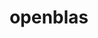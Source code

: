 ---
title: "openblas"
layout: cache
categories: [package, develop-2023-09-24]
meta: {"versions": ["0.3.24"], "compilers": ["apple-clang@=14.0.0", "gcc@=11.1.0", "gcc@=11.3.0", "gcc@=12.1.0", "gcc@=7.3.1", "gcc@=7.5.0", "oneapi@=2023.2.0"], "oss": ["amzn2", "ubuntu18.04", "ubuntu20.04", "ubuntu22.04", "ventura"], "platforms": ["darwin", "linux"], "targets": ["aarch64", "neoverse_n1", "ppc64le", "x86_64", "x86_64_v3"], "stacks": ["aws-isc", "aws-isc-aarch64", "data-vis-sdk", "e4s", "e4s-oneapi", "e4s-power", "ml-darwin-aarch64-mps", "ml-linux-x86_64-cpu", "ml-linux-x86_64-cuda", "ml-linux-x86_64-rocm", "radiuss", "radiuss-aws", "radiuss-aws-aarch64", "root", "tutorial"], "num_specs": 17, "num_specs_by_stack": {"ml-darwin-aarch64-mps": 1, "root": 17, "radiuss-aws-aarch64": 2, "aws-isc-aarch64": 2, "aws-isc": 1, "radiuss-aws": 1, "radiuss": 2, "e4s-power": 2, "data-vis-sdk": 1, "e4s-oneapi": 1, "e4s": 2, "ml-linux-x86_64-cpu": 1, "ml-linux-x86_64-cuda": 1, "tutorial": 2, "ml-linux-x86_64-rocm": 1}}
spec_details: [{"hash": "cjrux6iuhfz2ywx2npu4ecfib47wymwp", "compiler": "apple-clang@=14.0.0", "versions": ["0.3.24"], "os": "ventura", "platform": "darwin", "target": "aarch64", "variants": ["~bignuma", "build_system=makefile", "~consistent_fpcsr", "~fortran", "~ilp64", "+locking", "+pic", "+shared", "symbol_suffix=none", "threads=none"], "stacks": ["ml-darwin-aarch64-mps", "root"], "size": "-", "tarball": "https://binaries.spack.io/develop-2023-09-24/build_cache/darwin-ventura-aarch64/apple-clang-14.0.0/openblas-0.3.24/darwin-ventura-aarch64-apple-clang-14.0.0-openblas-0.3.24-cjrux6iuhfz2ywx2npu4ecfib47wymwp.spack"}, {"hash": "gfudgmmwerngpyymrg3tffud73ree7nt", "compiler": "gcc@=7.3.1", "versions": ["0.3.24"], "os": "amzn2", "platform": "linux", "target": "aarch64", "variants": ["~bignuma", "build_system=makefile", "~consistent_fpcsr", "+fortran", "~ilp64", "+locking", "+pic", "+shared", "symbol_suffix=none", "threads=none"], "stacks": ["radiuss-aws-aarch64", "root"], "size": "-", "tarball": "https://binaries.spack.io/develop-2023-09-24/build_cache/linux-amzn2-aarch64/gcc-7.3.1/openblas-0.3.24/linux-amzn2-aarch64-gcc-7.3.1-openblas-0.3.24-gfudgmmwerngpyymrg3tffud73ree7nt.spack"}, {"hash": "gjm6njvjjgon4ckjzypp76ebabnp7xkh", "compiler": "gcc@=7.3.1", "versions": ["0.3.24"], "os": "amzn2", "platform": "linux", "target": "aarch64", "variants": ["~bignuma", "build_system=makefile", "~consistent_fpcsr", "+fortran", "~ilp64", "+locking", "+pic", "+shared", "symbol_suffix=none", "threads=openmp"], "stacks": ["aws-isc-aarch64", "root"], "size": "-", "tarball": "https://binaries.spack.io/develop-2023-09-24/build_cache/linux-amzn2-aarch64/gcc-7.3.1/openblas-0.3.24/linux-amzn2-aarch64-gcc-7.3.1-openblas-0.3.24-gjm6njvjjgon4ckjzypp76ebabnp7xkh.spack"}, {"hash": "j7epofn4fdfuhom5mucuwokfkiust6zu", "compiler": "gcc@=7.3.1", "versions": ["0.3.24"], "os": "amzn2", "platform": "linux", "target": "neoverse_n1", "variants": ["~bignuma", "build_system=makefile", "~consistent_fpcsr", "+fortran", "~ilp64", "+locking", "+pic", "+shared", "symbol_suffix=none", "threads=openmp"], "stacks": ["aws-isc-aarch64", "root"], "size": "-", "tarball": "https://binaries.spack.io/develop-2023-09-24/build_cache/linux-amzn2-neoverse_n1/gcc-7.3.1/openblas-0.3.24/linux-amzn2-neoverse_n1-gcc-7.3.1-openblas-0.3.24-j7epofn4fdfuhom5mucuwokfkiust6zu.spack"}, {"hash": "cpmuoj4kkpxtq6iou56wkatztjlt2bed", "compiler": "gcc@=7.3.1", "versions": ["0.3.24"], "os": "amzn2", "platform": "linux", "target": "neoverse_n1", "variants": ["~bignuma", "build_system=makefile", "~consistent_fpcsr", "+fortran", "~ilp64", "+locking", "+pic", "+shared", "symbol_suffix=none", "threads=none"], "stacks": ["radiuss-aws-aarch64", "root"], "size": "-", "tarball": "https://binaries.spack.io/develop-2023-09-24/build_cache/linux-amzn2-neoverse_n1/gcc-7.3.1/openblas-0.3.24/linux-amzn2-neoverse_n1-gcc-7.3.1-openblas-0.3.24-cpmuoj4kkpxtq6iou56wkatztjlt2bed.spack"}, {"hash": "oczfienkpcnken4glvuuwrl2tyzdi6w4", "compiler": "gcc@=7.3.1", "versions": ["0.3.24"], "os": "amzn2", "platform": "linux", "target": "x86_64_v3", "variants": ["~bignuma", "build_system=makefile", "~consistent_fpcsr", "+fortran", "~ilp64", "+locking", "+pic", "+shared", "symbol_suffix=none", "threads=openmp"], "stacks": ["aws-isc", "root"], "size": "-", "tarball": "https://binaries.spack.io/develop-2023-09-24/build_cache/linux-amzn2-x86_64_v3/gcc-7.3.1/openblas-0.3.24/linux-amzn2-x86_64_v3-gcc-7.3.1-openblas-0.3.24-oczfienkpcnken4glvuuwrl2tyzdi6w4.spack"}, {"hash": "4zclewan7pfqgduyu2sfz3diemcsqigl", "compiler": "gcc@=7.3.1", "versions": ["0.3.24"], "os": "amzn2", "platform": "linux", "target": "x86_64_v3", "variants": ["~bignuma", "build_system=makefile", "~consistent_fpcsr", "+fortran", "~ilp64", "+locking", "+pic", "+shared", "symbol_suffix=none", "threads=none"], "stacks": ["radiuss-aws", "root"], "size": "-", "tarball": "https://binaries.spack.io/develop-2023-09-24/build_cache/linux-amzn2-x86_64_v3/gcc-7.3.1/openblas-0.3.24/linux-amzn2-x86_64_v3-gcc-7.3.1-openblas-0.3.24-4zclewan7pfqgduyu2sfz3diemcsqigl.spack"}, {"hash": "k6znmsdy6z36h2tv5nwc7x3jbgkvgxez", "compiler": "gcc@=7.5.0", "versions": ["0.3.24"], "os": "ubuntu18.04", "platform": "linux", "target": "x86_64_v3", "variants": ["~bignuma", "build_system=makefile", "~consistent_fpcsr", "+fortran", "~ilp64", "+locking", "+pic", "+shared", "symbol_suffix=none", "threads=none"], "stacks": ["radiuss", "root"], "size": "-", "tarball": "https://binaries.spack.io/develop-2023-09-24/build_cache/linux-ubuntu18.04-x86_64_v3/gcc-7.5.0/openblas-0.3.24/linux-ubuntu18.04-x86_64_v3-gcc-7.5.0-openblas-0.3.24-k6znmsdy6z36h2tv5nwc7x3jbgkvgxez.spack"}, {"hash": "l5q5riko5nwtxe4l65x7s57nocanh5qa", "compiler": "gcc@=7.5.0", "versions": ["0.3.24"], "os": "ubuntu18.04", "platform": "linux", "target": "x86_64_v3", "variants": ["~bignuma", "build_system=makefile", "~consistent_fpcsr", "+fortran", "~ilp64", "+locking", "+pic", "+shared", "symbol_suffix=none", "threads=openmp"], "stacks": ["radiuss", "root"], "size": "-", "tarball": "https://binaries.spack.io/develop-2023-09-24/build_cache/linux-ubuntu18.04-x86_64_v3/gcc-7.5.0/openblas-0.3.24/linux-ubuntu18.04-x86_64_v3-gcc-7.5.0-openblas-0.3.24-l5q5riko5nwtxe4l65x7s57nocanh5qa.spack"}, {"hash": "gpzwwafvif64bq2b4h25e65g2k4nb67z", "compiler": "gcc@=11.1.0", "versions": ["0.3.24"], "os": "ubuntu20.04", "platform": "linux", "target": "ppc64le", "variants": ["~bignuma", "build_system=makefile", "~consistent_fpcsr", "+fortran", "~ilp64", "+locking", "+pic", "+shared", "symbol_suffix=none", "threads=openmp"], "stacks": ["e4s-power", "root"], "size": "-", "tarball": "https://binaries.spack.io/develop-2023-09-24/build_cache/linux-ubuntu20.04-ppc64le/gcc-11.1.0/openblas-0.3.24/linux-ubuntu20.04-ppc64le-gcc-11.1.0-openblas-0.3.24-gpzwwafvif64bq2b4h25e65g2k4nb67z.spack"}, {"hash": "yihauigsmbqh65mumpypb4ppeoncrpgy", "compiler": "gcc@=11.1.0", "versions": ["0.3.24"], "os": "ubuntu20.04", "platform": "linux", "target": "ppc64le", "variants": ["~bignuma", "build_system=makefile", "~consistent_fpcsr", "+fortran", "~ilp64", "+locking", "+pic", "~shared", "symbol_suffix=none", "threads=openmp"], "stacks": ["e4s-power", "root"], "size": "-", "tarball": "https://binaries.spack.io/develop-2023-09-24/build_cache/linux-ubuntu20.04-ppc64le/gcc-11.1.0/openblas-0.3.24/linux-ubuntu20.04-ppc64le-gcc-11.1.0-openblas-0.3.24-yihauigsmbqh65mumpypb4ppeoncrpgy.spack"}, {"hash": "sne54zymsq6ctgc5pprj43ywmuvnogwe", "compiler": "gcc@=11.1.0", "versions": ["0.3.24"], "os": "ubuntu20.04", "platform": "linux", "target": "x86_64_v3", "variants": ["~bignuma", "build_system=makefile", "~consistent_fpcsr", "+fortran", "~ilp64", "+locking", "+pic", "+shared", "symbol_suffix=none", "threads=none"], "stacks": ["data-vis-sdk", "root"], "size": "-", "tarball": "https://binaries.spack.io/develop-2023-09-24/build_cache/linux-ubuntu20.04-x86_64_v3/gcc-11.1.0/openblas-0.3.24/linux-ubuntu20.04-x86_64_v3-gcc-11.1.0-openblas-0.3.24-sne54zymsq6ctgc5pprj43ywmuvnogwe.spack"}, {"hash": "4txvboir6gt7qsk7rzwhyjwpxgyefi2m", "compiler": "oneapi@=2023.2.0", "versions": ["0.3.24"], "os": "ubuntu20.04", "platform": "linux", "target": "x86_64", "variants": ["~bignuma", "build_system=makefile", "~consistent_fpcsr", "+fortran", "~ilp64", "+locking", "+pic", "+shared", "symbol_suffix=none", "threads=openmp"], "stacks": ["e4s-oneapi", "root"], "size": "-", "tarball": "https://binaries.spack.io/develop-2023-09-24/build_cache/linux-ubuntu20.04-x86_64/oneapi-2023.2.0/openblas-0.3.24/linux-ubuntu20.04-x86_64-oneapi-2023.2.0-openblas-0.3.24-4txvboir6gt7qsk7rzwhyjwpxgyefi2m.spack"}, {"hash": "7uqapno4istyz2lgjh66p7fqrj6h4kij", "compiler": "gcc@=11.1.0", "versions": ["0.3.24"], "os": "ubuntu20.04", "platform": "linux", "target": "x86_64_v3", "variants": ["~bignuma", "build_system=makefile", "~consistent_fpcsr", "+fortran", "~ilp64", "+locking", "+pic", "+shared", "symbol_suffix=none", "threads=openmp"], "stacks": ["e4s", "root"], "size": "-", "tarball": "https://binaries.spack.io/develop-2023-09-24/build_cache/linux-ubuntu20.04-x86_64_v3/gcc-11.1.0/openblas-0.3.24/linux-ubuntu20.04-x86_64_v3-gcc-11.1.0-openblas-0.3.24-7uqapno4istyz2lgjh66p7fqrj6h4kij.spack"}, {"hash": "zbv63cmoebp77ulp7kec47rgh5ayga6r", "compiler": "gcc@=11.1.0", "versions": ["0.3.24"], "os": "ubuntu20.04", "platform": "linux", "target": "x86_64_v3", "variants": ["~bignuma", "build_system=makefile", "~consistent_fpcsr", "+fortran", "~ilp64", "+locking", "+pic", "~shared", "symbol_suffix=none", "threads=openmp"], "stacks": ["e4s", "root"], "size": "-", "tarball": "https://binaries.spack.io/develop-2023-09-24/build_cache/linux-ubuntu20.04-x86_64_v3/gcc-11.1.0/openblas-0.3.24/linux-ubuntu20.04-x86_64_v3-gcc-11.1.0-openblas-0.3.24-zbv63cmoebp77ulp7kec47rgh5ayga6r.spack"}, {"hash": "f266eodioj6yrulgejt3p67chg6bdc2s", "compiler": "gcc@=11.3.0", "versions": ["0.3.24"], "os": "ubuntu22.04", "platform": "linux", "target": "x86_64_v3", "variants": ["~bignuma", "build_system=makefile", "~consistent_fpcsr", "+fortran", "~ilp64", "+locking", "+pic", "+shared", "symbol_suffix=none", "threads=none"], "stacks": ["ml-linux-x86_64-cpu", "ml-linux-x86_64-cuda", "root", "tutorial", "ml-linux-x86_64-rocm"], "size": "-", "tarball": "https://binaries.spack.io/develop-2023-09-24/build_cache/linux-ubuntu22.04-x86_64_v3/gcc-11.3.0/openblas-0.3.24/linux-ubuntu22.04-x86_64_v3-gcc-11.3.0-openblas-0.3.24-f266eodioj6yrulgejt3p67chg6bdc2s.spack"}, {"hash": "in74g2wzidxyymbbfsane3p2qakrvvhh", "compiler": "gcc@=12.1.0", "versions": ["0.3.24"], "os": "ubuntu22.04", "platform": "linux", "target": "x86_64_v3", "variants": ["~bignuma", "build_system=makefile", "~consistent_fpcsr", "+fortran", "~ilp64", "+locking", "+pic", "+shared", "symbol_suffix=none", "threads=none"], "stacks": ["tutorial", "root"], "size": "-", "tarball": "https://binaries.spack.io/develop-2023-09-24/build_cache/linux-ubuntu22.04-x86_64_v3/gcc-12.1.0/openblas-0.3.24/linux-ubuntu22.04-x86_64_v3-gcc-12.1.0-openblas-0.3.24-in74g2wzidxyymbbfsane3p2qakrvvhh.spack"}]
---
